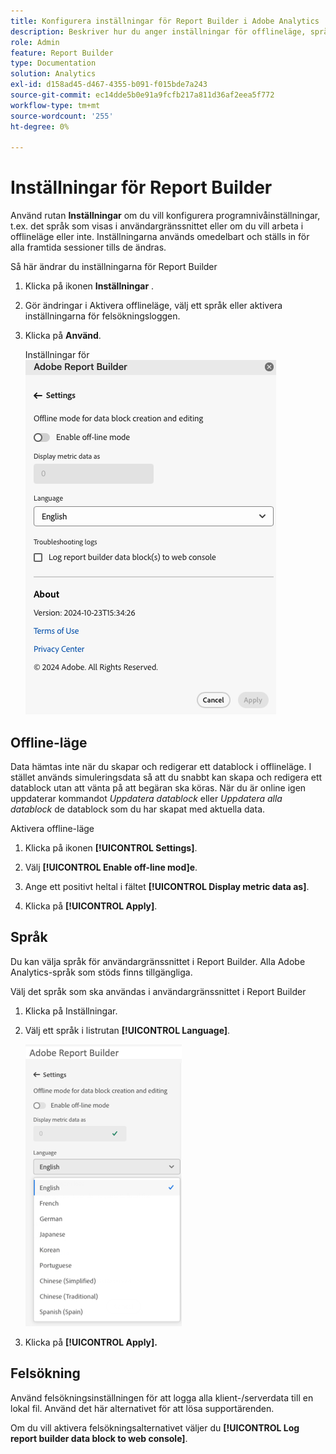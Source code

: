 ```yaml
---
title: Konfigurera inställningar för Report Builder i Adobe Analytics
description: Beskriver hur du anger inställningar för offlineläge, språk, aktuellt läge och felsökning.
role: Admin
feature: Report Builder
type: Documentation
solution: Analytics
exl-id: d158ad45-d467-4355-b091-f015bde7a243
source-git-commit: ec14dde5b0e91a9fcfb217a811d36af2eea5f772
workflow-type: tm+mt
source-wordcount: '255'
ht-degree: 0%

---
```


# Inställningar för Report Builder

Använd rutan **Inställningar** om du vill konfigurera programnivåinställningar, t.ex. det språk som visas i användargränssnittet eller om du vill arbeta i offlineläge eller inte. Inställningarna används omedelbart och ställs in för alla framtida sessioner tills de ändras.

Så här ändrar du inställningarna för Report Builder

1. Klicka på ikonen **Inställningar** .

1. Gör ändringar i Aktivera offlineläge, välj ett språk eller aktivera inställningarna för felsökningsloggen.

1. Klicka på **Använd**.

   Inställningar för ![Report Builder.](./assets/image38.png)

## Offline-läge

Data hämtas inte när du skapar och redigerar ett datablock i offlineläge. I stället används simuleringsdata så att du snabbt kan skapa och redigera ett datablock utan att vänta på att begäran ska köras. När du är online igen uppdaterar kommandot *Uppdatera datablock* eller *Uppdatera alla datablock* de datablock som du har skapat med aktuella data.

Aktivera offline-läge

1. Klicka på ikonen **[!UICONTROL Settings]**.

1. Välj **[!UICONTROL Enable off-line mod]e**.

1. Ange ett positivt heltal i fältet **[!UICONTROL Display metric data as]**.

1. Klicka på **[!UICONTROL Apply]**.

## Språk

Du kan välja språk för användargränssnittet i Report Builder. Alla Adobe Analytics-språk som stöds finns tillgängliga.

Välj det språk som ska användas i användargränssnittet i Report Builder

1. Klicka på Inställningar.

1. Välj ett språk i listrutan **[!UICONTROL Language]**.

   ![Datumintervallfönstret Report Builder visar språklistan med engelska markerat.](./assets/image39.png)

1. Klicka på **[!UICONTROL Apply].**

## Felsökning

Använd felsökningsinställningen för att logga alla klient-/serverdata till en lokal fil. Använd det här alternativet för att lösa supportärenden.

Om du vill aktivera felsökningsalternativet väljer du **[!UICONTROL Log report builder data block to web console]**.
